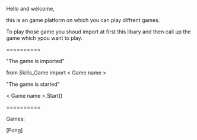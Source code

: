 Hello and welcome,

this is an game platform on which you can play diffrent games.

To play those game you shoud import at first this 
libary and then call up the game which ypou want to play.

==========
 
"The game is imported"

from Skills_Game import < Game name >

"The game is started"

< Game name >.Start()

==========

Games:

[Pong]